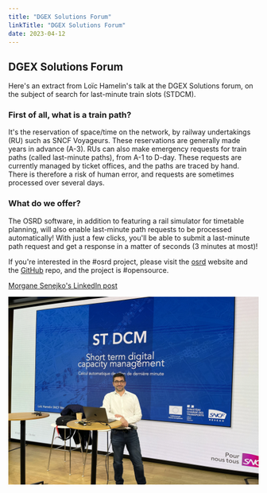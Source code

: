 ```yaml
---
title: "DGEX Solutions Forum"
linkTitle: "DGEX Solutions Forum"
date: 2023-04-12
---
```


## DGEX Solutions Forum

Here's an extract from Loïc Hamelin's talk at the DGEX Solutions forum, on the subject of search for last-minute train slots (STDCM).

### First of all, what is a train path?

It's the reservation of space/time on the network, by railway undertakings (RU) such as SNCF Voyageurs. These reservations are generally made years in advance (A-3). RUs can also make emergency requests for train paths (called last-minute paths), from A-1 to D-day.
These requests are currently managed by ticket offices, and the paths are traced by hand. There is therefore a risk of human error, and requests are sometimes processed over several days.

### What do we offer?

The OSRD software, in addition to featuring a rail simulator for timetable planning, will also enable last-minute path requests to be processed automatically! With just a few clicks, you'll be able to submit a last-minute path request and get a response in a matter of seconds (3 minutes at most)!

If you're interested in the #osrd project, please visit the [osrd](https://osrd.fr/en/) website and the [GitHub](https://github.com/osrd-project/osrd) repo, and the project is #opensource.

[Morgane Senejko's LinkedIn post](https://www.linkedin.com/posts/morgane-senejko-526675172_osrd-opensource-activity-7052251905506340865-5Qeh?utm_source=share&utm_medium=member_desktop)

![imagepostlinkedin](morganepostlinkedin.webp)
